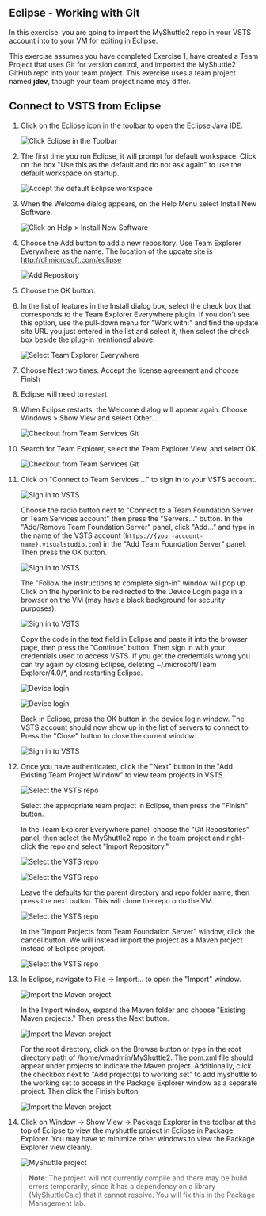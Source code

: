 ## Eclipse - Working with Git

In this exercise, you are going to import the MyShuttle2 repo in your VSTS account into to your VM for editing in Eclipse.

This exercise assumes you have completed Exercise 1, have created a Team Project that uses Git for version control, and imported the MyShuttle2 GitHub repo into your team project. This exercise uses a team project named **jdev**, though your team project name may differ.

Connect to VSTS from Eclipse
-----------------------------

1. Click on the Eclipse icon in the toolbar to open the Eclipse Java IDE.

    ![Click Eclipse in the Toolbar](images/eclipse-git/click-eclipse.png "Click Eclipse in the Toolbar")

1. The first time you run Eclipse, it will prompt for default workspace. Click on the box "Use this as the default and do not ask again" to use the default workspace on startup.

    ![Accept the default Eclipse workspace](images/eclipse-git/eclipse-defaults.png "Accept the default Eclipse workspace")

1. When the Welcome dialog appears, on the Help Menu select Install New Software.

    ![Click on Help > Install New Software](images/eclipse-git/eclipse-install-new-software.png "Click on Help > Install New Software")

1. Choose the Add button to add a new repository.  Use Team Explorer Everywhere as the name. The location of the update site is http://dl.microsoft.com/eclipse

    ![Add Repository](images/eclipse-git/AddRepository.cropped.png "Add Repository")

1. Choose the OK button.


1. In the list of features in the Install dialog box, select the check box that corresponds to the Team Explorer Everywhere plugin. If you don't see this option, use the pull-down menu for "Work with:" and find the update site URL you just entered in the list and select it, then select the check box beside the plug-in mentioned above.

    ![Select Team Explorer Everywhere](images/eclipse-git/SelectTee.cropped.png "Select Team Explorer Everywhere")

1.  Choose Next two times. Accept the license agreement and choose Finish

1.  Eclipse will need to restart.

1. When Eclipse restarts, the Welcome dialog will appear again. Choose Windows > Show View and select Other...

    ![Checkout from Team Services Git](images/eclipse-git/showtee.png "Checkout from Team Services Git")

1. Search for Team Explorer, select the Team Explorer View, and select OK.

    ![Checkout from Team Services Git](images/eclipse-git/showtee2.png "Checkout from Team Services Git")

1. Click on "Connect to Team Services ..." to sign in to your VSTS account.

    ![Sign in to VSTS](images/eclipse-git/eclipse-vsts-signin.png "Sign in to VSTS")

    Choose the radio button next to "Connect to a Team Foundation Server or Team Services account" then press the "Servers..." button. In the "Add/Remove Team Foundation Server" panel, click "Add..." and type in the name of the VSTS account (`https://{your-account-name}.visualstudio.com`) in the "Add Team Foundation Server" panel. Then press the OK button. 

    ![Sign in to VSTS](images/eclipse-git/browsevsts.png "Sign in to VSTS")

    The "Follow the instructions to complete sign-in" window will pop up. Click on the hyperlink to be redirected to the Device Login page in a browser on the VM (may have a black background for security purposes). 

    ![Sign in to VSTS](images/eclipse-git/eclipse-signin.png "Sign in to VSTS")

    Copy the code in the text field in Eclipse and paste it into the browser page, then press the "Continue" button. Then sign in with your credentials used to access VSTS. If you get the credentials wrong you can try again by closing Eclipse, deleting ~/.microsoft/Team Explorer/4.0/*, and restarting Eclipse.

    ![Device login](images/eclipse-git/browser-devicelogin.png "Device login")

    ![Device login](images/eclipse-git/browser-deviceloggedin.png "Device login")

    Back in Eclipse, press the OK button in the device login window. The VSTS account should now show up in the list of servers to connect to. Press the "Close" button to close the current window.

    ![Sign in to VSTS](images/eclipse-git/eclipse-tfslist.png "Sign in to VSTS")

1. Once you have authenticated, click the "Next" button in the "Add Existing Team Project Window" to view team projects in VSTS.

    ![Select the VSTS repo](images/eclipse-git/eclipse-add-existingteamproject.png "Select the VSTS repo")

    Select the appropriate team project in Eclipse, then press the "Finish" button.
    
    In the Team Explorer Everywhere panel, choose the "Git Repositories" panel, then select the MyShuttle2 repo in the team project and right-click the repo and select "Import Repository."  

    ![Select the VSTS repo](images/eclipse-git/eclipse-select-repo.png "Select the VSTS repo")

    ![Select the VSTS repo](images/eclipse-git/eclipse-select-repo2.png "Select the VSTS repo")

    Leave the defaults for the parent directory and repo folder name, then press the next button. This will clone the repo onto the VM.  

    ![Select the VSTS repo](images/eclipse-git/eclipse-select-repo3.png "Select the VSTS repo")

    In the "Import Projects from Team Foundation Server" window, click the cancel button. We will instead import the project as a Maven project instead of Eclipse project. 

    ![Select the VSTS repo](images/eclipse-git/eclipse-importprojects.png "Select the VSTS repo")

1. In Eclipse, navigate to File -> Import... to open the "Import" window.

    ![Import the Maven project](images/eclipse-git/eclipse-import.png "Import the Maven project")

    In the Import window, expand the Maven folder and choose "Existing Maven projects." Then press the Next button. 

    ![Import the Maven project](images/eclipse-git/eclipse-import-existingmavenprojects.png "Import the Maven project")

    For the root directory, click on the Browse button or type in the root directory path of /home/vmadmin/MyShuttle2. The pom.xml file should appear under projects to indicate the Maven project. Additionally, click the checkbox next to "Add project(s) to working set" to add myshuttle to the working set to access in the Package Explorer window as a separate project. Then click the Finish button. 

    ![Import the Maven project](images/eclipse-git/eclipse-select-mavenproject.png "Import the Maven project")

1. Click on Window -> Show View -> Package Explorer in the toolbar at the top of Eclipse to view the myshuttle project in Eclipse in Package Explorer. You may have to minimize other windows to view the Package Explorer view cleanly. 

    ![MyShuttle project](images/eclipse-git/eclipse-myshuttle.png "MyShuttle project")

> **Note**: The project will not currently compile and there may be build errors temporarily, since it has a dependency on a library (MyShuttleCalc) that it cannot resolve. You will fix this in the Package Management lab.